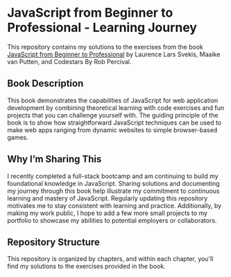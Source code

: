 # JavaScript from Beginner to Professional - Learning Journey

This repository contains my solutions to the exercises from the book <a href="https://learning.oreilly.com/library/view/javascript-from-beginner/9781800562523/">JavaScript from Beginner to Professional</a> by Laurence Lars Svekis, Maaike van Putten, and Codestars By Rob Percival.

## Book Description

This book demonstrates the capabilities of JavaScript for web application development by combining theoretical learning with code exercises and fun projects that you can challenge yourself with. The guiding principle of the book is to show how straightforward JavaScript techniques can be used to make web apps ranging from dynamic websites to simple browser-based games.

## Why I’m Sharing This

I recently completed a full-stack bootcamp and am continuing to build my foundational knowledge in JavaScript. Sharing solutions and documenting my journey through this book help illustrate my commitment to continuous learning and mastery of JavaScript. Regularly updating this repository motivates me to stay consistent with learning and practice. Additionally, by making my work public, I hope to add a few more small projects to my portfolio to showcase my abilities to potential employers or collaborators.

## Repository Structure

This repository is organized by chapters, and within each chapter, you'll find my solutions to the exercises provided in the book.
